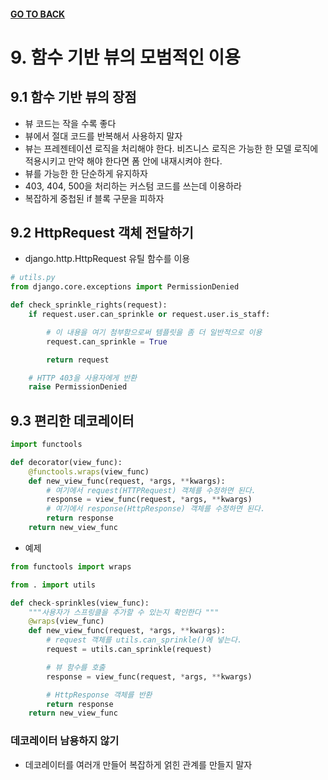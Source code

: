 #### [GO TO BACK](../README.md)

# 9. 함수 기반 뷰의 모범적인 이용

## 9.1 함수 기반 뷰의 장점
- 뷰 코드는 작을 수록 좋다
- 뷰에서 절대 코드를 반복해서 사용하지 말자
- 뷰는 프레젠테이션 로직을 처리해야 한다. 비즈니스 로직은 가능한 한 모델 로직에 적용시키고 만약 해야 한다면 폼 안에 내재시켜야 한다.
- 뷰를 가능한 한 단순하게 유지하자
- 403, 404, 500을 처리하는 커스텀 코드를 쓰는데 이용하라
- 복잡하게 중첩된 if 블록 구문을 피하자

## 9.2 HttpRequest 객체 전달하기
- django.http.HttpRequest 유틸 함수를 이용
``` python
# utils.py
from django.core.exceptions import PermissionDenied

def check_sprinkle_rights(request):
    if request.user.can_sprinkle or request.user.is_staff:

        # 이 내용을 여기 첨부함으로써 템플릿을 좀 더 일반적으로 이용
        request.can_sprinkle = True

        return request

    # HTTP 403을 사용자에게 반환
    raise PermissionDenied
```

## 9.3 편리한 데코레이터
``` python
import functools

def decorator(view_func):
    @functools.wraps(view_func)
    def new_view_func(request, *args, **kwargs):
        # 여기에서 request(HTTPRequest) 객체를 수정하면 된다.
        response = view_func(request, *args, **kwargs)
        # 여기에서 response(HttpResponse) 객체를 수정하면 된다.
        return response
    return new_view_func
```
- 예제
``` python
from functools import wraps

from . import utils

def check-sprinkles(view_func):
    """사용자가 스프링클을 추가할 수 있는지 확인한다 """
    @wraps(view_func)
    def new_view_func(request, *args, **kwargs):
        # request 객체를 utils.can_sprinkle()에 넣는다.
        request = utils.can_sprinkle(request)

        # 뷰 함수를 호출
        response = view_func(request, *args, **kwargs)

        # HttpResponse 객체를 반환
        return response
    return new_view_func
```

### 데코레이터 남용하지 않기
- 데코레이터를 여러개 만들어 복잡하게 얽힌 관계를 만들지 말자